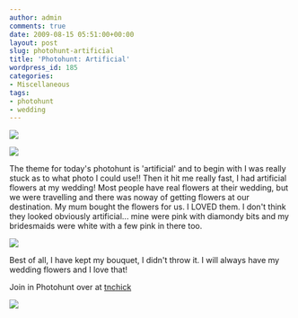 ```yaml
---
author: admin
comments: true
date: 2009-08-15 05:51:00+00:00
layout: post
slug: photohunt-artificial
title: 'Photohunt: Artificial'
wordpress_id: 185
categories:
- Miscellaneous
tags:
- photohunt
- wedding
---
```


  


[![](http://1.bp.blogspot.com/_C-ub7-hXVgE/SoZNdyI9XtI/AAAAAAAAH2s/h8nx8v3T48Y/s400/photohunter7iq.png)](http://1.bp.blogspot.com/_C-ub7-hXVgE/SoZNdyI9XtI/AAAAAAAAH2s/h8nx8v3T48Y/s1600/photohunter7iq.png)

![](http://farm4.static.flickr.com/3178/2548546200_6619d5b779.jpg)

  


  


The theme for today's photohunt is 'artificial' and to begin with I was really stuck as to what photo I could use!!  Then it hit me really fast, I had artificial flowers at my wedding!  Most people have real flowers at their wedding, but we were travelling and there was noway of getting flowers at our destination.  My mum bought the flowers for us.  I LOVED them.  I don't think they looked obviously artificial... mine were pink with diamondy bits and my bridesmaids were white with a few pink in there too.

  


![](http://farm4.static.flickr.com/3185/2548401186_a4b0d79a7f.jpg)

  


Best of all, I have kept my bouquet, I didn't throw it.  I will always have my wedding flowers and I love that!

  


Join in Photohunt over at [tnchick](http://tnchick.com)

![](https://blogger.googleusercontent.com/tracker/251139911615938991-8615783806296413864?l=www.outmumbered.com)
